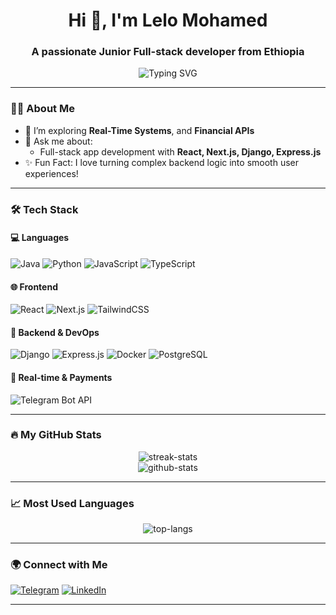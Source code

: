 <h1 align="center">Hi 👋, I'm Lelo Mohamed</h1>
<h3 align="center">A passionate Junior Full-stack developer from Ethiopia</h3>

<p align="center">
  <img src="https://readme-typing-svg.demolab.com/?lines=Full-stack%20Developer&Lifelong%20Learner&center=true&width=440&height=45&color=00F59B&vCenter=true&pause=1000&size=22" alt="Typing SVG" />
</p>

---

### 👨‍💻 About Me
- 🧠 I’m exploring **Real-Time Systems**, and **Financial APIs**
- 💬 Ask me about:
  - Full-stack app development with **React, Next.js, Django, Express.js**
- ✨ Fun Fact: I love turning complex backend logic into smooth user experiences!

---

### 🛠️ Tech Stack

#### 💻 Languages
![Java](https://img.shields.io/badge/Java-ED8B00?style=for-the-badge&logo=java&logoColor=white)
![Python](https://img.shields.io/badge/Python-3670A0?style=for-the-badge&logo=python&logoColor=white)
![JavaScript](https://img.shields.io/badge/JavaScript-F7DF1E?style=for-the-badge&logo=javascript&logoColor=black)
![TypeScript](https://img.shields.io/badge/TypeScript-007ACC?style=for-the-badge&logo=typescript&logoColor=white)

#### 🌐 Frontend
![React](https://img.shields.io/badge/React-20232A?style=for-the-badge&logo=react&logoColor=61DAFB)
![Next.js](https://img.shields.io/badge/Next.js-000?style=for-the-badge&logo=next.js&logoColor=white)
![TailwindCSS](https://img.shields.io/badge/Tailwind-06B6D4?style=for-the-badge&logo=tailwindcss&logoColor=white)

#### 🧩 Backend & DevOps
![Django](https://img.shields.io/badge/Django-092E20?style=for-the-badge&logo=django&logoColor=white)
![Express.js](https://img.shields.io/badge/Express.js-339933?style=for-the-badge&logo=nodedotjs&logoColor=white)
![Docker](https://img.shields.io/badge/Docker-2496ED?style=for-the-badge&logo=docker&logoColor=white)
![PostgreSQL](https://img.shields.io/badge/PostgreSQL-336791?style=for-the-badge&logo=postgresql&logoColor=white)


#### 📡 Real-time & Payments
![Telegram Bot API](https://img.shields.io/badge/Telegram%20Bot-2CA5E0?style=for-the-badge&logo=telegram&logoColor=white)

---

### 🔥 My GitHub Stats

<p align="center">
  <img src="https://github-readme-streak-stats.herokuapp.com/?user=lu00009&theme=radical" alt="streak-stats" />
  <br>
  <img src="https://github-readme-stats.vercel.app/api?username=lu00009&show_icons=true&theme=radical&count_private=true&hide=issues" alt="github-stats"/>
</p>

---

### 📈 Most Used Languages

<p align="center">
  <img src="https://github-readme-stats.vercel.app/api/top-langs/?username=lu00009&layout=compact&theme=tokyonight&langs_count=6" alt="top-langs" />
</p>

---

### 🌍 Connect with Me

[![Telegram](https://img.shields.io/badge/Telegram-2CA5E0?style=for-the-badge&logo=telegram&logoColor=white)](https://t.me/humble0903)
[![LinkedIn](https://img.shields.io/badge/LinkedIn-blue?style=for-the-badge&logo=linkedin&logoColor=white)](https://linkedin.com/in/lelo-mohamed-b6a592279)

---

